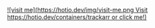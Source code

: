 [![visit me](https://hotio.dev/img/visit-me.png Visit https://hotio.dev/containers/trackarr or click me!)](https://hotio.dev/containers/trackarr)
